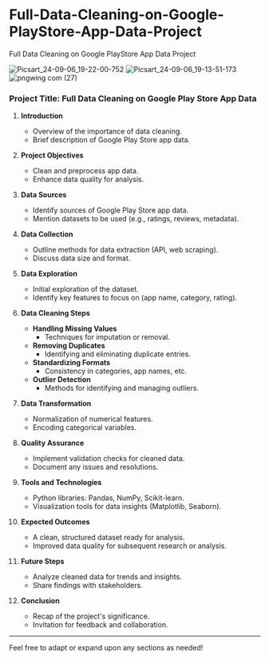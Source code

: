 # Full-Data-Cleaning-on-Google-PlayStore-App-Data-Project
Full Data Cleaning on Google PlayStore App Data  Project

![Picsart_24-09-06_19-22-00-752](https://github.com/user-attachments/assets/abf81bea-79f8-4355-bf5f-441237d3287d)
![Picsart_24-09-06_19-13-51-173](https://github.com/user-attachments/assets/26f7158e-ced6-40bf-b822-a56875a6ec7b)
![pngwing com (27)](https://github.com/user-attachments/assets/be7d23d8-4be8-4479-b679-791b5abf4cbe)



### Project Title: Full Data Cleaning on Google Play Store App Data

1. **Introduction**
   - Overview of the importance of data cleaning.
   - Brief description of Google Play Store app data.

2. **Project Objectives**
   - Clean and preprocess app data.
   - Enhance data quality for analysis.

3. **Data Sources**
   - Identify sources of Google Play Store app data.
   - Mention datasets to be used (e.g., ratings, reviews, metadata).

4. **Data Collection**
   - Outline methods for data extraction (API, web scraping).
   - Discuss data size and format.

5. **Data Exploration**
   - Initial exploration of the dataset.
   - Identify key features to focus on (app name, category, rating).

6. **Data Cleaning Steps**
   - **Handling Missing Values**
     - Techniques for imputation or removal.
   - **Removing Duplicates**
     - Identifying and eliminating duplicate entries.
   - **Standardizing Formats**
     - Consistency in categories, app names, etc.
   - **Outlier Detection**
     - Methods for identifying and managing outliers.

7. **Data Transformation**
   - Normalization of numerical features.
   - Encoding categorical variables.

8. **Quality Assurance**
   - Implement validation checks for cleaned data.
   - Document any issues and resolutions.

9. **Tools and Technologies**
   - Python libraries: Pandas, NumPy, Scikit-learn.
   - Visualization tools for data insights (Matplotlib, Seaborn).

10. **Expected Outcomes**
    - A clean, structured dataset ready for analysis.
    - Improved data quality for subsequent research or analysis.

11. **Future Steps**
    - Analyze cleaned data for trends and insights.
    - Share findings with stakeholders.

12. **Conclusion**
    - Recap of the project's significance.
    - Invitation for feedback and collaboration.

---

Feel free to adapt or expand upon any sections as needed!
